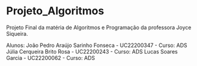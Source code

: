# Projeto_Algoritmos
Projeto Final da matéria de Algoritmos e Programação da professora Joyce Siqueira.

Alunos: 
João Pedro Araújo Sarinho Fonseca - UC22200347 - Curso: ADS  
Júlia Cerqueira Brito Rosa - UC22200243 - Curso: ADS
Lucas Soares Garcia - UC22200062 - Curso: ADS
